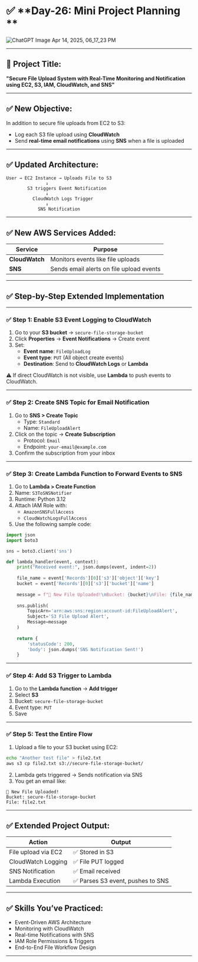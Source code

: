 # ✅ **Day-26: Mini Project Planning **

![ChatGPT Image Apr 14, 2025, 06_17_23 PM](https://github.com/user-attachments/assets/869209c2-3594-4136-9d8d-efb25466f144)




---

## 📌 **Project Title:**  
**"Secure File Upload System with Real-Time Monitoring and Notification using EC2, S3, IAM, CloudWatch, and SNS"**

---

## ✅ **New Objective:**

In addition to secure file uploads from EC2 to S3:
- Log each S3 file upload using **CloudWatch**
- Send **real-time email notifications** using **SNS** when a file is uploaded

---

## ✅ **Updated Architecture:**

```
User → EC2 Instance → Uploads File to S3
               ↓
        S3 triggers Event Notification
               ↓
          CloudWatch Logs Trigger
               ↓
            SNS Notification
```

---

## ✅ **New AWS Services Added:**

| Service       | Purpose                                     |
|--------------|----------------------------------------------|
| **CloudWatch** | Monitors events like file uploads          |
| **SNS**       | Sends email alerts on file upload events   |

---

## ✅ **Step-by-Step Extended Implementation**

---

### ✅ **Step 1: Enable S3 Event Logging to CloudWatch**

1. Go to your **S3 bucket** → `secure-file-storage-bucket`
2. Click **Properties** → **Event Notifications** → Create event
3. Set:
   - **Event name**: `FileUploadLog`
   - **Event type**: `PUT` (All object create events)
   - **Destination**: Send to **CloudWatch Logs** or **Lambda**

⚠️ If direct CloudWatch is not visible, use **Lambda** to push events to CloudWatch.

---

### ✅ **Step 2: Create SNS Topic for Email Notification**

1. Go to **SNS > Create Topic**
   - Type: `Standard`
   - Name: `FileUploadAlert`
2. Click on the topic → **Create Subscription**
   - Protocol: `Email`
   - Endpoint: `your-email@example.com`
3. Confirm the subscription from your inbox

---

### ✅ **Step 3: Create Lambda Function to Forward Events to SNS**

1. Go to **Lambda > Create Function**
2. Name: `S3ToSNSNotifier`
3. Runtime: Python 3.12
4. Attach IAM Role with:
   - `AmazonSNSFullAccess`
   - `CloudWatchLogsFullAccess`
5. Use the following sample code:

```python
import json
import boto3

sns = boto3.client('sns')

def lambda_handler(event, context):
    print("Received event:", json.dumps(event, indent=2))
    
    file_name = event['Records'][0]['s3']['object']['key']
    bucket = event['Records'][0]['s3']['bucket']['name']
    
    message = f"📁 New File Uploaded!\nBucket: {bucket}\nFile: {file_name}"
    
    sns.publish(
        TopicArn='arn:aws:sns:region:account-id:FileUploadAlert',
        Subject='S3 File Upload Alert',
        Message=message
    )
    
    return {
        'statusCode': 200,
        'body': json.dumps('SNS Notification Sent!')
    }
```

---

### ✅ **Step 4: Add S3 Trigger to Lambda**

1. Go to the **Lambda function** → **Add trigger**
2. Select **S3**
3. Bucket: `secure-file-storage-bucket`
4. Event type: `PUT`
5. Save

---

### ✅ **Step 5: Test the Entire Flow**

1. Upload a file to your S3 bucket using EC2:
```bash
echo "Another test file" > file2.txt
aws s3 cp file2.txt s3://secure-file-storage-bucket/
```

2. Lambda gets triggered → Sends notification via SNS
3. You get an email like:

```
📁 New File Uploaded!
Bucket: secure-file-storage-bucket
File: file2.txt
```

---

## ✅ **Extended Project Output:**

| Action                  | Output                                   |
|--------------------------|-------------------------------------------|
| File upload via EC2      | ✅ Stored in S3                           |
| CloudWatch Logging       | ✅ File PUT logged                        |
| SNS Notification         | ✅ Email received                         |
| Lambda Execution         | ✅ Parses S3 event, pushes to SNS         |

---

## ✅ **Skills You’ve Practiced:**

- Event-Driven AWS Architecture
- Monitoring with CloudWatch
- Real-time Notifications with SNS
- IAM Role Permissions & Triggers
- End-to-End File Workflow Design

---

